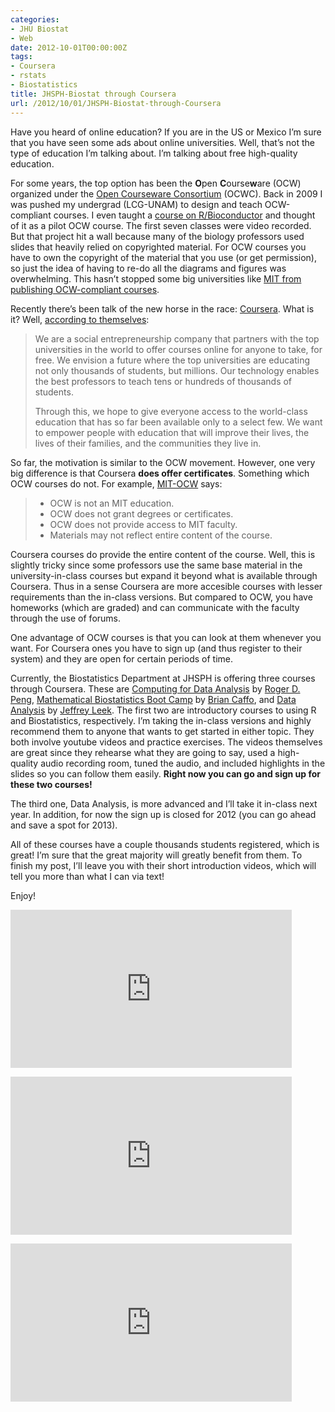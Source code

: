 ```yaml
---
categories:
- JHU Biostat
- Web
date: 2012-10-01T00:00:00Z
tags:
- Coursera
- rstats
- Biostatistics
title: JHSPH-Biostat through Coursera
url: /2012/10/01/JHSPH-Biostat-through-Coursera
---
```


<p>Have you heard of online education? If you are in the US or Mexico I&#8217;m sure that you have seen some ads about online universities. Well, that&#8217;s not the type of education I&#8217;m talking about. I&#8217;m talking about free high-quality education. </p>
<p>For some years, the top option has been the <strong>O</strong>pen <strong>C</strong>ourse<strong>w</strong>are (OCW) organized under the <a href="http://www.ocwconsortium.org/">Open Courseware Consortium</a> (OCWC). Back in 2009 I was pushed my undergrad (LCG-UNAM) to design and teach OCW-compliant courses. I even taught a <a href="http://www.lcg.unam.mx/~lcollado/B/index_en.html">course on R/Bioconductor</a> and thought of it as a pilot OCW course. The first seven classes were video recorded. But that project hit a wall because many of the biology professors used slides that heavily relied on copyrighted material. For OCW courses you have to own the copyright of the material that you use (or get permission), so just the idea of having to re-do all the diagrams and figures was overwhelming. This hasn&#8217;t stopped some big universities like <a href="http://ocw.mit.edu/index.htm">MIT from publishing OCW-compliant courses</a>.</p>
<p>Recently there&#8217;s been talk of the new horse in the race: <a href="https://www.coursera.org/">Coursera</a>. What is it? Well, <a href="https://www.coursera.org/about">according to themselves</a>:</p>

> <p>We are a social entrepreneurship company that partners with the top universities in the world to offer courses online for anyone to take, for free. We envision a future where the top universities are educating not only thousands of students, but millions. Our technology enables the best professors to teach tens or hundreds of thousands of students.</p>
> <p>Through this, we hope to give everyone access to the world-class education that has so far been available only to a select few. We want to empower people with education that will improve their lives, the lives of their families, and the communities they live in.</p>

<p>So far, the motivation is similar to the OCW movement. However, one very big difference is that Coursera <strong>does offer certificates</strong>. Something which OCW courses do not. For example, <a href="http://ocw.mit.edu/about/">MIT-OCW</a> says:</p>

> * OCW is not an MIT education.
> * OCW does not grant degrees or certificates.
> * OCW does not provide access to MIT faculty.
> * Materials may not reflect entire content of the course.

<p>Coursera courses do provide the entire content of the course. Well, this is slightly tricky since some professors use the same base material in the university-in-class courses but expand it beyond what is available through Coursera. Thus in a sense Coursera are more accesible courses with lesser requirements than the in-class versions. But compared to OCW, you have homeworks (which are graded) and can communicate with the faculty through the use of forums.</p>
<p>One advantage of OCW courses is that you can look at them whenever you want. For Coursera ones you have to sign up (and thus register to their system) and they are open for certain periods of time.</p>
<p>Currently, the Biostatistics Department at JHSPH is offering three courses through Coursera. These are <a href="https://www.coursera.org/course/compdata">Computing for Data Analysis</a> by <a href="http://www.biostat.jhsph.edu/~rpeng/">Roger D. Peng</a>, <a href="https://www.coursera.org/course/biostats">Mathematical Biostatistics Boot Camp</a> by <a href="http://www.bcaffo.com/">Brian Caffo</a>, and <a href="https://www.coursera.org/course/dataanalysis">Data Analysis</a> by <a href="http://www.biostat.jhsph.edu/~jleek/">Jeffrey Leek</a>. The first two are introductory courses to using R and Biostatistics, respectively. I&#8217;m taking the in-class versions and highly recommend them to anyone that wants to get started in either topic. They both involve youtube videos and practice exercises. The videos themselves are great since they rehearse what they are going to say, used a high-quality audio recording room, tuned the audio, and included highlights in the slides so you can follow them easily. <strong>Right now you can go and sign up for these two courses!</strong></p>
<p>The third one, Data Analysis, is more advanced and I&#8217;ll take it in-class next year. In addition, for now the sign up is closed for 2012 (you can go ahead and save a spot for 2013). </p>
<p>All of these courses have a couple thousands students registered, which is great! I&#8217;m sure that the great majority will greatly benefit from them. To finish my post, I&#8217;ll leave you with their short introduction videos, which will tell you more than what I can via text!</p>
<p>Enjoy!</p>

<p><iframe frameborder="0" height="253" src="http://www.youtube.com/embed/gk6E57H6mTs" width="450"></iframe></p>

<p><iframe frameborder="0" height="253" src="http://www.youtube.com/embed/ekdpaf_WT_8" width="450"></iframe></p>

<p><iframe frameborder="0" height="253" src="http://www.youtube.com/embed/-lutj1vrPwQ" width="450"></iframe></p>
